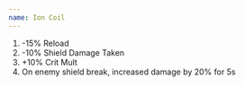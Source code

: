 ```yaml
---
name: Ion Coil
---
```


1. -15% Reload
2. -10% Shield Damage Taken
3. +10% Crit Mult
4. On enemy shield break, increased damage by 20% for 5s
